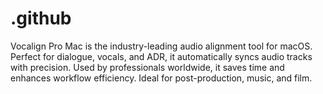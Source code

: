 # .github
Vocalign Pro Mac is the industry-leading audio alignment tool for macOS. Perfect for dialogue, vocals, and ADR, it automatically syncs audio tracks with precision. Used by professionals worldwide, it saves time and enhances workflow efficiency. Ideal for post-production, music, and film.
